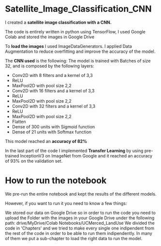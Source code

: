 # Satellite_Image_Classification_CNN

I created a **satellite image classification with a CNN.**

The code is entirely written in python using TensorFlow, I used Google Colab and stored the images in Google Drive

To **load the images** I used ImageDataGenerators. I applied Data Augmentation to reduce overfitting and improve the accuracy of the model.

The **CNN used** is the following: 
The model is trained with Batches of size 32, and is composed by the following layers:

- Conv2D with 8 filters and a kernel of 3,3
- ReLU
- MaxPool2D with pool size 2,2
- Conv2D with 16 filters and a kernel of 3,3
- ReLU
- MaxPool2D with pool size 2,2
- Conv2D with 32 filters and a kernel of 3,3
- ReLU
- MaxPool2D with pool size 2,2
- Flatten
- Dense of 300 units with Sigmoid function
- Dense of 21 units with Softmax function

This model reached an **accuracy of 82%**

In the last part of the code I implemented **Transfer Learning** by using pre-trained InceptionV3 on ImageNet from Google and it reached an accuracy of 93% on the validation set.


# How to run the notebook
We pre-run the entire notebook and kept the results of the different models.

However, if you want to run it you need to know a few things:

We stored our data on Google Drive so in order to run the code you need to upload the Folder with the images in your Google Drive under the following path: drive/MyDrive/Colab Notebooks/UCMerced_LandUse
We divided the code in 'Chapters' and we tried to make every single one indipendent from the rest of the code in order to be able to run them indipendently. In many of them we put a sub-chapter to load the right data to run the model.
